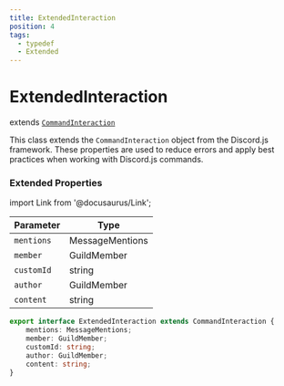 ```yaml
---
title: ExtendedInteraction
position: 4
tags:
  - typedef
  - Extended
---
```


# ExtendedInteraction
extends [`CommandInteraction`](https://old.discordjs.dev/#/docs/discord.js/main/class/CommandInteraction)

This class extends the `CommandInteraction` object from the Discord.js framework.
These properties are used to reduce errors and apply best practices when working with Discord.js commands.

### Extended Properties

import Link from '@docusaurus/Link';

| Parameter | Type |
| --------- | ---- |
| `mentions`   | <Link to="https://old.discordjs.dev/#/docs/discord.js/main/class/MessageMentions">MessageMentions</Link> |
| `member`   | <Link to="https://old.discordjs.dev/#/docs/discord.js/main/class/GuildMember">GuildMember</Link> |
| `customId`   | <Link to="https://developer.mozilla.org/en-US/docs/Web/JavaScript/Reference/Global_Objects/String">string</Link> |
| `author`   | <Link to="https://old.discordjs.dev/#/docs/discord.js/main/class/GuildMember">GuildMember</Link> |
| `content`   | <Link to="https://developer.mozilla.org/en-US/docs/Web/JavaScript/Reference/Global_Objects/String">string</Link> |

```ts
export interface ExtendedInteraction extends CommandInteraction {
	mentions: MessageMentions;
	member: GuildMember;
	customId: string;
	author: GuildMember;
	content: string;
}
```